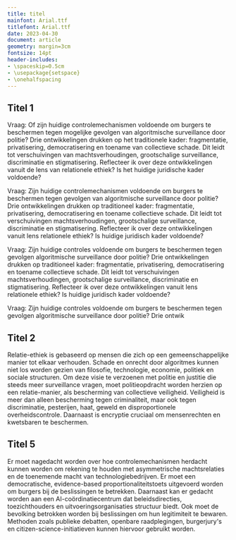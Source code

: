 ```yaml
---
title: titel
mainfont: Arial.ttf
titlefont: Arial.ttf
date: 2023-04-30
document: article
geometry: margin=3cm
fontsize: 14pt
header-includes:
- \spaceskip=0.5cm
- \usepackage{setspace}
- \onehalfspacing
---
```



## Titel 1

Vraag: Of zijn huidige controlemechanismen voldoende om burgers te beschermen tegen mogelijke gevolgen van algoritmische surveillance door politie? Drie ontwikkelingen drukken op het traditionele kader: fragmentatie, privatisering, democratisering en toename van collectieve schade. Dit leidt tot verschuivingen van machtsverhoudingen, grootschalige surveillance, discriminatie en stigmatisering. Reflecteer ik over deze ontwikkelingen vanuit de lens van relationele ethiek? Is het huidige juridische kader voldoende? 

Vraag: Zijn huidige controlemechanismen voldoende om burgers te beschermen tegen gevolgen van algoritmische surveillance door politie? Drie ontwikkelingen drukken op traditioneel kader: fragmentatie, privatisering, democratisering en toename collectieve schade. Dit leidt tot verschuivingen machtsverhoudingen, grootschalige surveillance, discriminatie en stigmatisering. Reflecteer ik over deze ontwikkelingen vanuit lens relationele ethiek? Is huidige juridisch kader voldoende? 

Vraag: Zijn huidige controles voldoende om burgers te beschermen tegen gevolgen algoritmische surveillance door politie? Drie ontwikkelingen drukken op traditioneel kader: fragmentatie, privatisering, democratisering en toename collectieve schade. Dit leidt tot verschuivingen machtsverhoudingen, grootschalige surveillance, discriminatie en stigmatisering. Reflecteer ik over deze ontwikkelingen vanuit lens relationele ethiek? Is huidige juridisch kader voldoende? 

Vraag: Zijn huidige controles voldoende om burgers te beschermen tegen gevolgen algoritmische surveillance door politie? Drie ontwik



## Titel 2

Relatie-ethiek is gebaseerd op mensen die zich op een gemeenschappelijke manier tot elkaar verhouden. Schade en onrecht door algoritmes kunnen niet los worden gezien van filosofie, technologie, economie, politiek en sociale structuren. Om deze visie te verzoenen met politie en justitie die steeds meer surveillance vragen, moet politieopdracht worden herzien op een relatie-manier, als bescherming van collectieve veiligheid. Veiligheid is meer dan alleen bescherming tegen criminaliteit, maar ook tegen discriminatie, pesterijen, haat, geweld en disproportionele overheidscontrole. Daarnaast is encryptie cruciaal om mensenrechten en kwetsbaren te beschermen.



## Titel 5

Er moet nagedacht worden over hoe controlemechanismen herdacht kunnen worden om rekening te houden met asymmetrische machtsrelaties en de toenemende macht van technologiebedrijven. Er moet een democratische, evidence-based proportionaliteitstoets uitgevoerd worden om burgers bij de beslissingen te betrekken. Daarnaast kan er gedacht worden aan een AI-coördinatiecentrum dat beleidsdirecties, toezichthouders en uitvoeringsorganisaties structuur biedt. Ook moet de bevolking betrokken worden bij beslissingen om hun legitimiteit te bewaren. Methoden zoals publieke debatten, openbare raadplegingen, burgerjury's en citizen-science-initiatieven kunnen hiervoor gebruikt worden.

